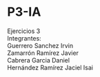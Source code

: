 # P3-IA
Ejercicios 3 </br>
Integrantes: </br>
Guerrero Sanchez Irvin </br>
Zamarrón Ramírez Javier </br>
Cabrera Garcia Daniel <br>
Hernández Ramírez Jaciel Isai 
